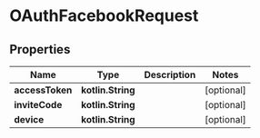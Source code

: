 
# OAuthFacebookRequest

## Properties
Name | Type | Description | Notes
------------ | ------------- | ------------- | -------------
**accessToken** | **kotlin.String** |  |  [optional]
**inviteCode** | **kotlin.String** |  |  [optional]
**device** | **kotlin.String** |  |  [optional]




